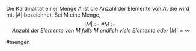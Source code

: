Die Kardinalität einer Menge $A$ ist die Anzahl der Elemente von $A$. Sie wird mit $|A|$ bezeichnet.
Sei M eine Menge,
$$
|M| := \#M :=  Anzahl\ der\ Elemente\ von\ M\ falls\ M\ endlich\ viele\ Elemente\ oder\ |M| = \infty
$$

#mengen 